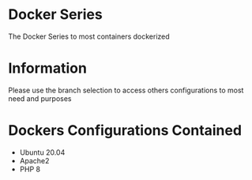
# Docker Series

The Docker Series to most containers dockerized

# Information

Please use the branch selection to access others configurations to most need and purposes

# Dockers Configurations Contained

- Ubuntu 20.04
- Apache2
- PHP 8
